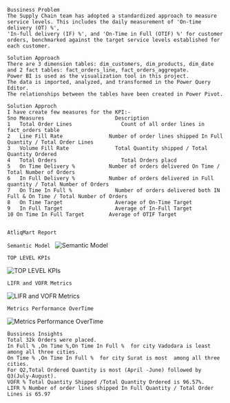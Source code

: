```
Bussiness Problem 
The Supply Chain team has adopted a standardized approach to measure service levels. This includes the daily measurement of 'On-time delivery (OT) %',
'In-full delivery (IF) %', and 'On-Time in Full (OTIF) %' for customer orders, benchmarked against the target service levels established for each customer.
```

```
Solution Approach
There are 3 dimension tables: dim_customers, dim_products, dim_date and 2 fact tables: fact_orders_line, fact_orders_aggregate.
Power BI is used as the visualization tool in this project.
The data is imported, analyzed, and transformed in the Power Query Editor.
The relationships between the tables have been created in Power Pivot.
```

```
Solution Approch
I have create few measures for the KPI:-
Sno	Measures		               Description
1	Total Order Lines		         Count of all order lines in fact_orders table
2	Line Fill Rate	             Number of order lines shipped In Full Quantity / Total Order Lines
3	Volume Fill Rate	           Total Quantity shipped / Total Quantity Ordered
4	Total Orders		             Total Orders placd
5	On Time Delivery %	         Number of orders delivered On Time / Total Number of Orders
6	In Full Delivery %	         Number of orders delivered in Full quantity / Total Number of Orders
7	On Time In Full %	           Number of orders delivered both IN Full & On Time / Total Number of Orders
8	On Time Target 		           Average of On-Time Target 
9	In Full Target 		           Average of In-Full Target
10 On Time In Full Target 		 Average of OTIF Target


AtliqMart Report
````
```Semantic Model ```
![Semantic Model](https://github.com/user-attachments/assets/d3ec988b-147d-4912-8bdd-d1f29fcf79b3)



````
TOP LEVEL KPIs
````
![TOP LEVEL KPIs](https://github.com/user-attachments/assets/40430bfe-371d-4623-9e07-9e43d2d88e4f)

````
LIFR and VOFR Metrics
````
![LIFR and VOFR Metrics](https://github.com/user-attachments/assets/61160d3b-7b6f-473f-bbc4-eb224bf7bc60)

````
Metrics Performance OverTime
````
![Metrics Performance OverTime](https://github.com/user-attachments/assets/8d686418-9b96-4179-aa8b-fa7de479c142)


```
Bussiness Insights
Total 32k Orders were placed.
In Full % ,On Time %,On Time In Full %  for city Vadodara is least  among all three cities.
On Time % ,On Time In Full %  for city Surat is most  among all three cities.
For Q2,Total Ordered Quantity is most (April -June) followed by Q3(July-August).
VOFR % Total Quantity Shipped /Total Quantity Ordered is 96.57%.
LIFR % Number of order lines shipped In Full Quantity / Total Order Lines is 65.97



```
